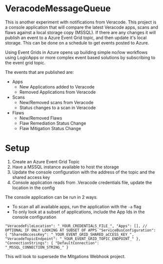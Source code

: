 # VeracodeMessageQueue

This is another experiment with notifications from Veracode. This project is a console application that will compare the latest Veracode apps, scans and flaws against a local storage copy (MSSQL). If there are any changes it will publish an event to a Azure Event Grid topic, and then update it's local storage. This can be done on a schedule to get events posted to Azure.

Using Event Grids in Azure opens up building simple no/low workflows using LogicApps or more complex event based solutions by subscribing to the event grid topic.

The events that are published are:
- Apps
  - New Applications added to Veracode
  - Removed Applications from Veracode
- Scans
  - New/Removed scans from Veracode
  - Status changes to a scan in Veracode
- Flaws
  - New/Removed Flaws
  - Flaw Remediation Status Change
  - Flaw Mitigation Status Change

# Setup
1. Create an Azure Event Grid Topic
2. Have a MSSQL instance available to host the storage
3. Update the console configuration with the address of the topic and the shared access key
4. Console application reads from .Veracode credentials file, update the location in the config

The console application can be run in 2 ways.
- To scan all all available apps, run the application with the `-a` flag
- To only look at a subset of applications, include the App Ids in the console configuration

`
  "VeracodeFileLocation": "_YOUR_CREDENTIALS_FILE_",
  "Apps": [], // OPTIONAL IF ONLY LOOKING AT SUBSET OF APPS
  "ServiceBusConfiguration": {
    "SharedAccessKey": "_YOUR_EVENT_GRID_SHARED_aCCESS_KEY_",
    "VeracodeTopicEndpoint": "_YOUR_EVENT_GRID_TOPIC_ENDPOINT_"
  },
  "ConnectionStrings": {
    "DefaultConnection": "_MSSQL_CONNECTION_STRING_"
  }
`

This will look to supersede the Mitgations Webhook project.